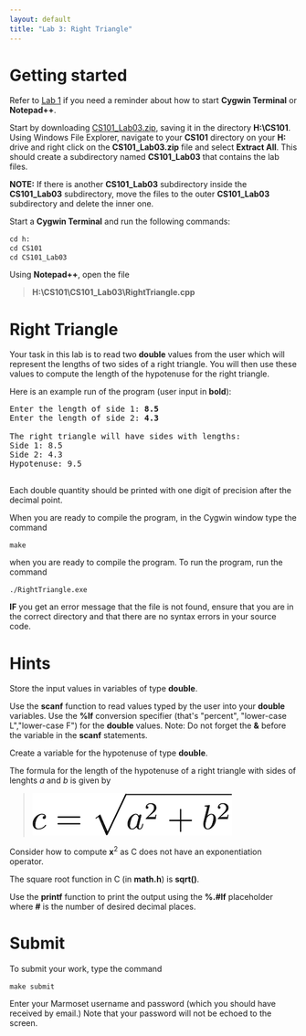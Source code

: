 ```yaml
---
layout: default
title: "Lab 3: Right Triangle"
---
```


Getting started
===============

Refer to [Lab 1](lab01.html) if you need a reminder about how to start **Cygwin Terminal** or **Notepad++**.

Start by downloading [CS101\_Lab03.zip](CS101_Lab03.zip), saving it in the directory **H:\\CS101**. Using Windows File Explorer, navigate to your **CS101** directory on your **H:** drive and right click on the **CS101\_Lab03.zip** file and select **Extract All**. This should create a subdirectory named **CS101\_Lab03** that contains the lab files. 

**NOTE:** If there is another **CS101\_Lab03** subdirectory inside the **CS101\_Lab03** subdirectory, move the files to the outer **CS101\_Lab03** subdirectory and delete the inner one.

Start a **Cygwin Terminal** and run the following commands:

    cd h:
    cd CS101
    cd CS101_Lab03

Using **Notepad++**, open the file

> **H:\\CS101\\CS101\_Lab03\\RightTriangle.cpp**

Right Triangle
==============

Your task in this lab is to read two **double** values from the user which will represent the lengths of two sides of a right triangle. You will then use these values to compute the length of the hypotenuse for the right triangle.

Here is an example run of the program (user input in **bold**):

<pre>
Enter the length of side 1: <b>8.5</b>
Enter the length of side 2: <b>4.3</b>

The right triangle will have sides with lengths:
Side 1: 8.5
Side 2: 4.3
Hypotenuse: 9.5

</pre>

Each double quantity should be printed with one digit of precision after the decimal point.

When you are ready to compile the program, in the Cygwin window type the command

    make

when you are ready to compile the program. To run the program, run the command

    ./RightTriangle.exe

**IF** you get an error message that the file is not found, ensure that you are in the correct directory and that there are no syntax errors in your source code.

Hints
=====

Store the input values in variables of type **double**.

Use the **scanf** function to read values typed by the user into your **double** variables. Use the **%lf** conversion specifier (that's "percent", "lower-case L","lower-case F") for the **double** values. Note: Do not forget the **&** before the variable in the **scanf** statements.

Create a variable for the hypotenuse of type **double**.

The formula for the length of the hypotenuse of a right triangle with sides of lenghts *a* and *b* is given by

> ![Hypotenuse](images/lab03/hypot.png)

Consider how to compute **x**<sup>2</sup> as C does not have an exponentiation operator.

The square root function in C (in **math.h**) is **sqrt()**.

Use the **printf** function to print the output using the **%.\#lf** placeholder where **\#** is the number of desired decimal places.

Submit
======

To submit your work, type the command

    make submit

Enter your Marmoset username and password (which you should have received by email.) Note that your password will not be echoed to the screen.
